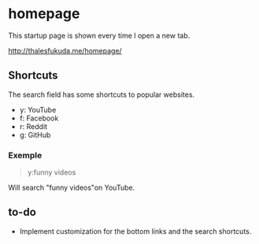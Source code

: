 # homepage
This startup page is shown every time I open a new tab.

http://thalesfukuda.me/homepage/

## Shortcuts
The search field has some shortcuts to popular websites.

- y: YouTube
- f: Facebook
- r: Reddit
- g: GitHub

### Exemple
> y:funny videos

Will search "funny videos"on YouTube.

## to-do
- Implement customization for the bottom links and the search shortcuts.
